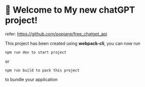 # 🚀 Welcome to My new chatGPT project!
refer: https://github.com/popjane/free_chatgpt_api

This project has been created using **webpack-cli**, you can now run

```
npm run dev to start project
```

or

```
npm run build to pack this project
```

to bundle your application
